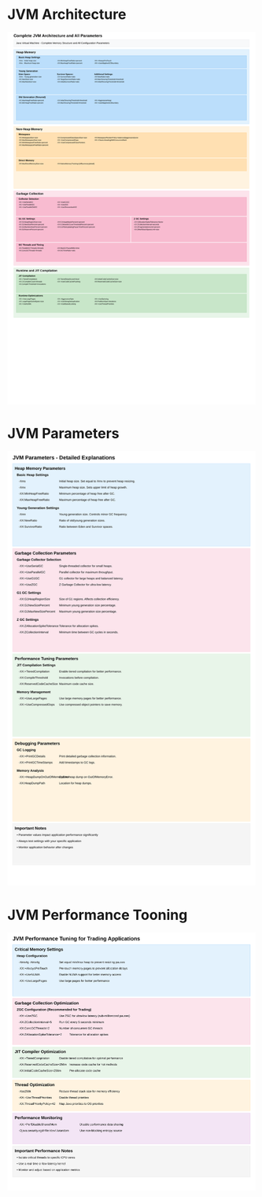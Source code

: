# JVM Architecture
![JVM Architecture](./jvm-architecture.svg)
# JVM Parameters
![JVM Parameters](./jvm-parameters-detailed-larger.svg)
# JVM Performance Tooning
![JVM Performance Tooning](./jvm-performance-tuning.svg)
